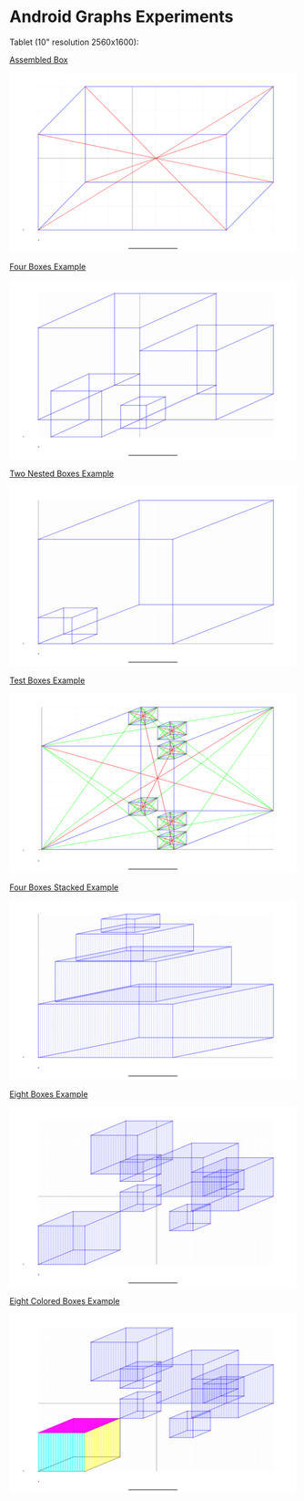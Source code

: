 Android Graphs Experiments
==========================

Tablet (10" resolution 2560x1600):

[Assembled Box](../../app/src/main/java/com/ai/engg/curves/x/y/examples/drawings/AssembledBoxes.kt)

![Assembled Box](../images/SimpleAssembledBox_Screenshot_20250310_181144.png)


[Four Boxes Example](../../app/src/main/java/com/ai/engg/curves/x/y/examples/drawings/AssembledBoxes.kt)

![Four Boxes Example](../images/FourBoxes_Screenshot_20250310_194519.png)


[Two Nested Boxes Example](../../app/src/main/java/com/ai/engg/curves/x/y/examples/drawings/AssembledBoxes.kt)

![Two Nested Boxes Example](../images/TwoNestedBoxes_Screenshot_20250310_212725.png)


[Test Boxes Example](../../app/src/main/java/com/ai/engg/curves/x/y/examples/drawings/TestExBoxes.kt)

![Test Boxes Example](../images/TestBoxes_Screenshot_20250310_202623.png)


[Four Boxes Stacked Example](../../app/src/main/java/com/ai/engg/curves/x/y/examples/drawings/FourBoxesStacked.kt)

![Four Boxes Example](../images/FourBoxesStacked_Screenshot_20250311_172800.png)


[Eight Boxes Example](../../app/src/main/java/com/ai/engg/curves/x/y/examples/drawings/MoreBoxes.kt)

![Eight Boxes Example](../images/EightBoxes_Screenshot_20250311_182031.png)


[Eight Colored Boxes Example](../../app/src/main/java/com/ai/engg/curves/x/y/examples/drawings/MoreBoxes.kt)

![Eight Colored Boxes Example](../images/EightColoredBoxes_Screenshot_20250311_182145.png)
